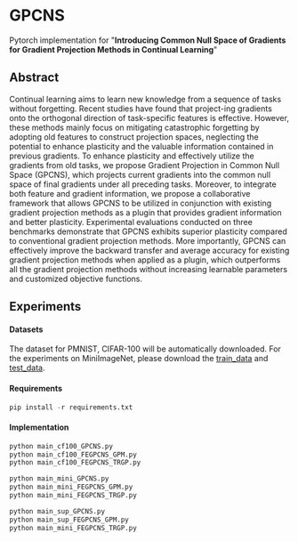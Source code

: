 # GPCNS

Pytorch implementation for "**Introducing Common Null Space of Gradients for Gradient Projection Methods in Continual Learning**"

## Abstract

Continual learning aims to learn new knowledge from a sequence of tasks without forgetting. Recent studies have found that project-ing gradients onto the orthogonal direction of task-specific features is effective. However, these methods mainly focus on mitigating catastrophic forgetting by adopting old features to construct projection spaces, neglecting the potential to enhance plasticity and the valuable information contained in previous gradients. To enhance plasticity and effectively utilize the gradients from old tasks, we propose Gradient Projection in Common Null Space (GPCNS), which projects current gradients into the common null space of final gradients under all preceding tasks. Moreover, to integrate both feature and gradient information, we propose a collaborative framework that allows GPCNS to be utilized in conjunction with existing gradient projection methods as a plugin that provides gradient information and better plasticity. Experimental evaluations conducted on three benchmarks demonstrate that GPCNS exhibits superior plasticity compared to conventional gradient projection methods. More importantly, GPCNS can effectively improve the backward transfer and average accuracy for existing gradient projection methods when applied as a plugin, which outperforms all the gradient projection methods without increasing learnable parameters and customized objective functions.

## Experiments

#### Datasets

The dataset for PMNIST, CIFAR-100 will be automatically downloaded. For the experiments on MiniImageNet, please download the [train_data](https://drive.google.com/file/d/1fm6TcKIwELbuoEOOdvxq72TtUlZlvGIm/view?usp=sharing) and [test_data](https://drive.google.com/file/d/1RA-MluRWM4fqxG9HQbQBBVVjDddYPCri/view?usp=sharing).

#### Requirements

~~~python
pip install -r requirements.txt
~~~

#### Implementation

~~~python
python main_cf100_GPCNS.py
python main_cf100_FEGPCNS_GPM.py
python main_cf100_FEGPCNS_TRGP.py

python main_mini_GPCNS.py
python main_mini_FEGPCNS_GPM.py
python main_mini_FEGPCNS_TRGP.py

python main_sup_GPCNS.py
python main_sup_FEGPCNS_GPM.py
python main_mini_FEGPCNS_TRGP.py
~~~

